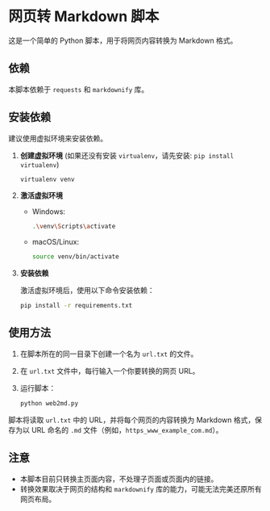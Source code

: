 # 网页转 Markdown 脚本

这是一个简单的 Python 脚本，用于将网页内容转换为 Markdown 格式。

## 依赖

本脚本依赖于 `requests` 和 `markdownify` 库。

## 安装依赖

建议使用虚拟环境来安装依赖。

1. **创建虚拟环境** (如果还没有安装 `virtualenv`，请先安装: `pip install virtualenv`)

   ```bash
   virtualenv venv
   ```

2. **激活虚拟环境**

   - Windows:
     ```bash
     .\venv\Scripts\activate
     ```
   - macOS/Linux:
     ```bash
     source venv/bin/activate
     ```

3. **安装依赖**

   激活虚拟环境后，使用以下命令安装依赖：

   ```bash
   pip install -r requirements.txt
   ```

## 使用方法

1. 在脚本所在的同一目录下创建一个名为 `url.txt` 的文件。
2. 在 `url.txt` 文件中，每行输入一个你要转换的网页 URL。
3. 运行脚本：

   ```bash
   python web2md.py
   ```

脚本将读取 `url.txt` 中的 URL，并将每个网页的内容转换为 Markdown 格式，保存为以 URL 命名的 `.md` 文件（例如，`https_www_example_com.md`）。

## 注意

- 本脚本目前只转换主页面内容，不处理子页面或页面内的链接。
- 转换效果取决于网页的结构和 `markdownify` 库的能力，可能无法完美还原所有网页布局。
